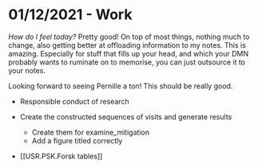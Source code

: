 # 01/12/2021 - Work
*How do I feel today?*
Pretty good! On top of most things, nothing much to change, also getting better at offloading information to my notes. This is amazing. Especially for stuff that fills up your head, and which your DMN probably wants to ruminate on to memorise, you can just outsource it to your notes.

Looking forward to seeing Pernille a ton! This should be really good.

- Responsible conduct of research

- Create the constructed sequences of visits and generate results
	- Create them for examine_mitigation
	- Add a figure titled correctly

- [[USR.PSK.Forsk tables]]

<!-- {BearID:990EADD7-0B8F-487F-A65D-25660574050B-35692-00000522A4BCB30E} -->

